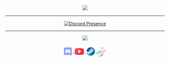 <div align="center">
  <img src="https://github-readme-stats.vercel.app/api?username=bogdanctx&theme=omni">
</div>

---

<p align="center">
   <a href="https://discord.com/users/274838359543775232" target="_blank" rel="nofollow">
      <img src="https://lanyard.cnrad.dev/api/274838359543775232" alt="Discord Presence" align="center">
   </a>
</p>

---

<div align="center">
  <img src="https://komarev.com/ghpvc/?username=bogdanctx&color=blueviolet">
</div>

<p align="center">
   <a href="https://discord.gg/QHYFpdTjvv" target="_blank" rel="nofollow">
      <img src="https://github.com/Bogdanctx/bogdanctx/blob/main//discord.svg" alt="Discord" width="32" align="center">
   </a>
   <a href="https://www.youtube.com/@bogdan2234" target="_blank" rel="nofollow">
      <img src="https://github.com/Bogdanctx/bogdanctx/blob/main//youtube.svg" alt="YouTube" width="32" align="center">
   </a>
   <a href="https://steamcommunity.com/profiles/76561198153944670/" target="_blank" rel="nofollow">
      <img src="https://github.com/Bogdanctx/bogdanctx/blob/main//steam.svg" alt="Steam" width="32" align="center">
   </a>
  <a href="https://www.tiktok.com/@bogdanctx" target="_blank" rel="nofollow">
      <img src="https://github.com/Bogdanctx/bogdanctx/blob/main/tiktok.svg" alt="TikTok" width="32" align="center">
   </a>
</p>

<!--
**Bogdanctx/bogdanctx** is a ✨ _special_ ✨ repository because its `README.md` (this file) appears on your GitHub profile.

Here are some ideas to get you started:

- 🔭 I’m currently working on ...
- 🌱 I’m currently learning ...
- 👯 I’m looking to collaborate on ...
- 🤔 I’m looking for help with ...
- 💬 Ask me about ...
- 📫 How to reach me: ...
- 😄 Pronouns: ...
- ⚡ Fun fact: ...
-->
